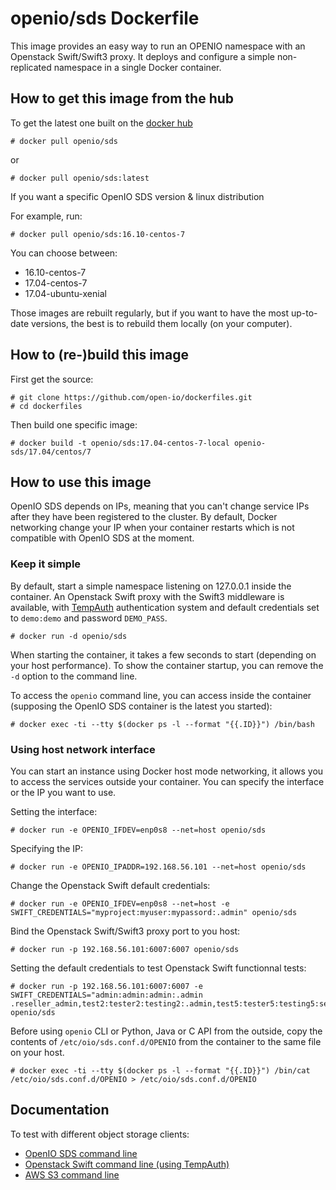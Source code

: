 # openio/sds Dockerfile

This image provides an easy way to run an OPENIO namespace with an Openstack Swift/Swift3 proxy.
It deploys and configure a simple non-replicated namespace in a single Docker container.

## How to get this image from the hub

To get the latest one built on the [docker hub](https://hub.docker.com/r/openio/sds) 

```console
# docker pull openio/sds
```

or

```console
# docker pull openio/sds:latest
```

If you want a specific OpenIO SDS version & linux distribution

For example, run:

```console
# docker pull openio/sds:16.10-centos-7
```

You can choose between:

- 16.10-centos-7
- 17.04-centos-7
- 17.04-ubuntu-xenial

Those images are rebuilt regularly, but if you want to have the most up-to-date
versions, the best is to rebuild them locally (on your computer).

## How to (re-)build this image

First get the source:

```console
# git clone https://github.com/open-io/dockerfiles.git
# cd dockerfiles
```

Then build one specific image:

```console
# docker build -t openio/sds:17.04-centos-7-local openio-sds/17.04/centos/7
```

## How to use this image

OpenIO SDS depends on IPs, meaning that you can't change service IPs after they have been registered to the cluster.
By default, Docker networking change your IP when your container restarts which is not compatible with OpenIO SDS at the moment.

### Keep it simple

By default, start a simple namespace listening on 127.0.0.1 inside the container.
An Openstack Swift proxy with the Swift3 middleware is available, with [TempAuth](https://docs.openstack.org/developer/swift/overview_auth.html#tempauth) authentication system and default credentials set to `demo:demo` and password `DEMO_PASS`.


```console
# docker run -d openio/sds
```

When starting the container, it takes a few seconds to start (depending on your host performance). To show the container startup, you can remove the `-d` option to the command line.

To access the `openio` command line, you can access inside the container (supposing the OpenIO SDS container is the latest you started):

```console
# docker exec -ti --tty $(docker ps -l --format "{{.ID}}") /bin/bash
```


### Using host network interface

You can start an instance using Docker host mode networking, it allows you to access the services outside your container. You can specify the interface or the IP you want to use.

Setting the interface:
```console
# docker run -e OPENIO_IFDEV=enp0s8 --net=host openio/sds
```

Specifying the IP:
```console
# docker run -e OPENIO_IPADDR=192.168.56.101 --net=host openio/sds
```

Change the Openstack Swift default credentials:
```console
# docker run -e OPENIO_IFDEV=enp0s8 --net=host -e SWIFT_CREDENTIALS="myproject:myuser:mypassord:.admin" openio/sds
```

Bind the Openstack Swift/Swift3 proxy port to you host:
```console
# docker run -p 192.168.56.101:6007:6007 openio/sds
```

Setting the default credentials to test Openstack Swift functionnal tests:
```console
# docker run -p 192.168.56.101:6007:6007 -e SWIFT_CREDENTIALS="admin:admin:admin:.admin .reseller_admin,test2:tester2:testing2:.admin,test5:tester5:testing5:service,test:tester:testing:.admin,test:tester3:testing3" openio/sds
```

Before using `openio` CLI or Python, Java or C API from the outside, copy the contents of `/etc/oio/sds.conf.d/OPENIO` from the container to the same file on your host.
```console
# docker exec -ti --tty $(docker ps -l --format "{{.ID}}") /bin/cat /etc/oio/sds.conf.d/OPENIO > /etc/oio/sds.conf.d/OPENIO
```

## Documentation

To test with different object storage clients:
- [OpenIO SDS command line](http://docs.openio.io/user-guide/openiocli.html)
- [Openstack Swift command line (using TempAuth)](http://docs.openio.io/user-guide/swiftcli.html#tempauth)
- [AWS S3 command line](http://docs.openio.io/user-guide/awscli.html)
